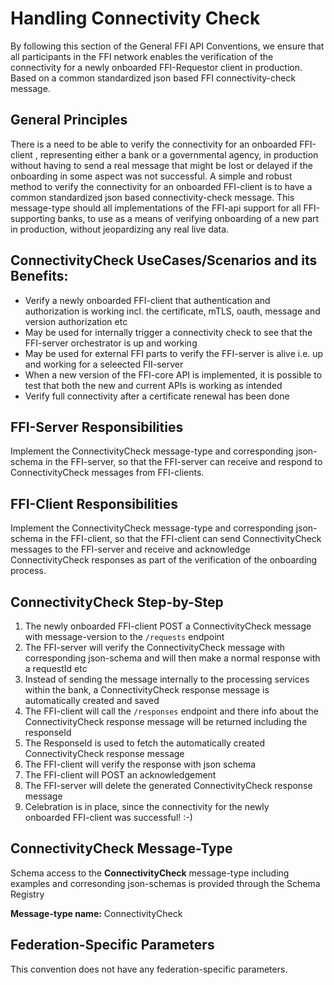 # Handling Connectivity Check

By following this section of the General FFI API Conventions, we ensure that all participants in the FFI network enables the verification of the connectivity for a newly onboarded FFI-Requestor client in production. Based on a common standardized json based FFI connectivity-check message.

## General Principles
There is a need to be able to verify the connectivity for an onboarded FFI-client , representing either a bank or a governmental agency, in production without having to send a real message that might be lost or delayed if the onboarding in some aspect was not successful.
A simple and robust method to verify the connectivity for an onboarded FFI-client is to have a common standardized json based connectivity-check message.
This message-type should all implementations of the FFI-api support for all FFI-supporting banks, to use as a means of verifying onboarding of a new part in production, without jeopardizing any real live data.

## ConnectivityCheck UseCases/Scenarios and its Benefits:
- Verify a newly onboarded FFI-client that authentication and authorization is working incl. the certificate, mTLS, oauth, message and version authorization etc
- May  be used for internally trigger a connectivity check to see that the FFI-server orchestrator is up and working
- May be used for external FFI parts to verify the FFI-server is alive i.e. up and working for a seleected FII-server
- When a new version of the FFI-core API is implemented, it is possible to test that both the new and current APIs is working as intended
- Verify full connectivity after a certificate renewal has been done

## FFI-Server Responsibilities
Implement the ConnectivityCheck message-type and corresponding json-schema in the FFI-server, so that the FFI-server can receive and respond to ConnectivityCheck messages from FFI-clients.

## FFI-Client Responsibilities
Implement the ConnectivityCheck message-type and corresponding json-schema in the FFI-client, so that the FFI-client can send ConnectivityCheck messages to the FFI-server and receive and acknowledge ConnectivityCheck responses as part of the verification of the onboarding process.

## ConnectivityCheck Step-by-Step
1) The newly onboarded FFI-client POST a ConnectivityCheck message with message-version to the `/requests` endpoint
2) The FFI-server will verify the ConnectivityCheck message with corresponding json-schema and will then make a normal response with a requestId etc
3) Instead of sending the message internally to the processing services within the bank, a ConnectivityCheck response message is automatically created and saved
4) The FFI-client will call the `/responses` endpoint and there info about the ConnectivityCheck response message will be returned including the responseId
5) The ResponseId is used to fetch the automatically created ConnectivityCheck response message 
6) The FFI-client will verify the response with json schema
7) The FFI-client will POST an acknowledgement
8) The FFI-server will delete the generated ConnectivityCheck response message  
9) Celebration is in place, since the connectivity for the newly onboarded FFI-client was successful! :-)  

## ConnectivityCheck Message-Type
Schema access to the **ConnectivityCheck** message-type including examples and corresonding json-schemas is provided through the Schema Registry

**Message-type name:** ConnectivityCheck

## Federation-Specific Parameters
This convention does not have any federation-specific parameters.
